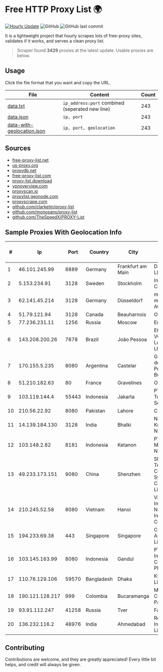 
# Free HTTP Proxy List 🌍

[![Hourly Update](https://github.com/mertguvencli/http-proxy-list/actions/workflows/main.yml/badge.svg?branch=main)](https://github.com/mertguvencli/http-proxy-list/actions/workflows/main.yml)
![GitHub](https://img.shields.io/github/license/mertguvencli/http-proxy-list)
![GitHub last commit](https://img.shields.io/github/last-commit/mertguvencli/http-proxy-list)

It is a lightweight project that hourly scrapes lots of free-proxy sites, validates if it works, and serves a clean proxy list.


> Scraper found **3429** proxies at the latest update. Usable proxies are below.

## Usage

Click the file format that you want and copy the URL.


|File|Content|Count|
|----|-------|-----|
|[data.txt](https://raw.githubusercontent.com/mertguvencli/http-proxy-list/main/proxy-list/data.txt)|`ip_address:port` combined (seperated new line)|243|
|[data.json](https://raw.githubusercontent.com/mertguvencli/http-proxy-list/main/proxy-list/data.json)|`ip, port`|243|
|[data-with-geolocation.json](https://raw.githubusercontent.com/mertguvencli/http-proxy-list/main/proxy-list/data-with-geolocation.json)|`ip, port, geolocation`|243|

## Sources

* [free-proxy-list.net](https://free-proxy-list.net)
* [us-proxy.org](https://www.us-proxy.org)
* [proxydb.net](http://proxydb.net)
* [free-proxy-list.com](https://free-proxy-list.com/?page=&port=&type%5B%5D=http&type%5B%5D=https&up_time=0&search=Search)
* [proxy-list.download](https://www.proxy-list.download/HTTP)
* [vpnoverview.com](https://vpnoverview.com/privacy/anonymous-browsing/free-proxy-servers)
* [proxyscan.io](https://www.proxyscan.io)
* [proxylist.geonode.com](https://proxylist.geonode.com/api/proxy-list?limit=300&page=1&sort_by=lastChecked&sort_type=desc&protocols=http,https)
* [proxyscrape.com](https://api.proxyscrape.com/v2/?request=displayproxies&protocol=http&timeout=10000&country=all&ssl=all&anonymity=all)
* [github.com/clarketm/proxy-list](https://raw.githubusercontent.com/clarketm/proxy-list/master/proxy-list-raw.txt)
* [github.com/monosans/proxy-list](https://raw.githubusercontent.com/monosans/proxy-list/main/proxies/http.txt)
* [github.com/TheSpeedX/PROXY-List](https://raw.githubusercontent.com/TheSpeedX/PROXY-List/master/http.txt)


## Sample Proxies With Geolocation Info

|#|Ip|Port|Country|City|Internet Service Provider|
|-|--|----|-------|----|-------------------------|
|1|46.101.245.99|8889|Germany|Frankfurt am Main|DigitalOcean, LLC|
|2|5.153.234.91|3128|Sweden|Stockholm|Inter Connects Inc|
|3|62.141.45.214|3128|Germany|Düsseldorf|myLoc managed IT AG|
|4|51.79.121.94|3128|Canada|Beauharnois|OVH SAS|
|5|77.236.231.11|1256|Russia|Moscow|Enforta-MSK|
|6|143.208.200.26|7878|Brazil|João Pessoa|Eternal VÔdeo Locadora Ltda|
|7|170.155.5.235|8080|Argentina|Castelar|Gobernacion de la Provincia de Buenos Aires|
|8|51.210.182.63|80|France|Gravelines|OVH SAS|
|9|103.119.144.4|55443|Indonesia|Jakarta|PT Bali Towerindo Sentra|
|10|210.56.22.92|8080|Pakistan|Lahore|COMSATS|
|11|14.139.184.130|3128|India|Bhalki|National Knowledge Network|
|12|103.148.2.82|8181|Indonesia|Ketanon|PT PRISMA MEDIA NUSANTARA|
|13|49.233.173.151|9080|China|Shenzhen|Shenzhen Tencent Computer Systems Company Limited|
|14|210.245.52.58|8080|Vietnam|Hanoi|Vietnam Internet Network Information Center|
|15|194.233.69.38|443|Singapore|Singapore|Contabo Asia Private Limited|
|16|103.145.163.99|8080|Indonesia|Gandul|PT. Indonesia Comnets Plus|
|17|110.76.129.106|59570|Bangladesh|Dhaka|KS Network Limited|
|18|190.121.128.217|999|Colombia|Bucaramanga|Media Commerce Partners S.A|
|19|93.91.112.247|41258|Russia|Tver|Fast Link Ltd.|
|20|136.232.116.2|48976|India|Ahmedabad|Reliance Jio Infocomm Limited|



## Contributing

Contributions are welcome, and they are greatly appreciated! Every
little bit helps, and credit will always be given.

